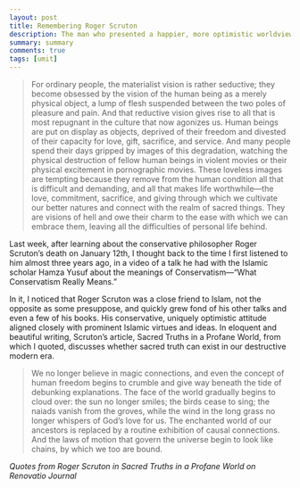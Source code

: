 ```yaml
---
layout: post
title: Remembering Roger Scruton
description: The man who presented a happier, more optimistic worldview, opposing the pessimist who believed in no meaning or beauty.
summary: summary
comments: true
tags: [umit]
---
```

>For ordinary people, the materialist vision is rather seductive; they become obsessed by the vision of the human being as a merely physical object, a lump of flesh suspended between the two poles of pleasure and pain. And that reductive vision gives rise to all that is most repugnant in the culture that now agonizes us. Human beings are put on display as objects, deprived of their freedom and divested of their capacity for love, gift, sacrifice, and service. And many people spend their days gripped by images of this degradation, watching the physical destruction of fellow human beings in violent movies or their physical excitement in pornographic movies. These loveless images are tempting because they remove from the human condition all that is difficult and demanding, and all that makes life worthwhile—the love, commitment, sacrifice, and giving through which we cultivate our better natures and connect with the realm of sacred things. They are visions of hell and owe their charm to the ease with which we can embrace them, leaving all the difficulties of personal life behind.

Last week, after learning about the conservative philosopher Roger Scruton’s death on January 12th, I thought back to the time I first listened to him almost three years ago, in a video of a talk he had with the Islamic scholar Hamza Yusuf about the meanings of Conservatism—“What Conservatism Really Means.”

In it, I noticed that Roger Scruton was a close friend to Islam, not the opposite as some presuppose, and quickly grew fond of his other talks and even a few of his books. His conservative, uniquely optimistic attitude aligned closely with prominent Islamic virtues and ideas. In eloquent and beautiful writing, Scruton’s article, Sacred Truths in a Profane World, from which I quoted, discusses whether sacred truth can exist in our destructive modern era.

>We no longer believe in magic connections, and even the concept of human freedom begins to crumble and give way beneath the tide of debunking explanations. The face of the world gradually begins to cloud over: the sun no longer smiles; the birds cease to sing; the naiads vanish from the groves, while the wind in the long grass no longer whispers of God’s love for us. The enchanted world of our ancestors is replaced by a routine exhibition of causal connections. And the laws of motion that govern the universe begin to look like chains, by which we too are bound.

*Quotes from Roger Scruton in Sacred Truths in a Profane World on Renovatio Journal*